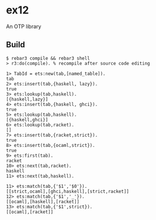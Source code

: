 ex12
=====

An OTP library

Build
-----

    $ rebar3 compile && rebar3 shell
	> r3:do(compile). % recompile after source code editing 

```
1> TabId = ets:new(tab,[named_table]).
tab
2> ets:insert(tab,{haskell, lazy}).
true
3> ets:lookup(tab,haskell).
[{haskell,lazy}]
4> ets:insert(tab,{haskell, ghci}).
true
5> ets:lookup(tab,haskell).
[{haskell,ghci}]
6> ets:lookup(tab,racket).
[]
7> ets:insert(tab,{racket,strict}).
true
8> ets:insert(tab,{ocaml,strict}).
true
9> ets:first(tab).
racket
10> ets:next(tab,racket).
haskell
11> ets:next(tab,haskell).

11> ets:match(tab,{'$1','$0'}).
[[strict,ocaml],[ghci,haskell],[strict,racket]]
12> ets:match(tab,{'$1','_'}).
[[ocaml],[haskell],[racket]]
13> ets:match(tab,{'$1',strict}).
[[ocaml],[racket]]

```